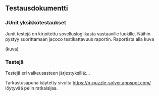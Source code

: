## Testausdokumentti

### JUnit yksikkötestaukset
Junit testejä on kirjoitettu sovelluslogiikasta vastaaville luokille. Näihin pystyy suorittamaan jacoco testikattavuus raportin. Raportista alla kuva

(kuva)


### Testejä

Testejä eri vaikeusasteen järjestyksillä:...


Tarkastusapuna käytetty sivulta https://n-puzzle-solver.appspot.com/ löytyvää pelin ratkaisijaa.
